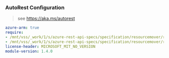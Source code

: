 ### AutoRest Configuration

> see https://aka.ms/autorest

``` yaml
azure-arm: true
require:
- /mnt/vss/_work/1/s/azure-rest-api-specs/specification/resourcemover/resource-manager/readme.md
- /mnt/vss/_work/1/s/azure-rest-api-specs/specification/resourcemover/resource-manager/readme.go.md
license-header: MICROSOFT_MIT_NO_VERSION
module-version: 1.4.0
```